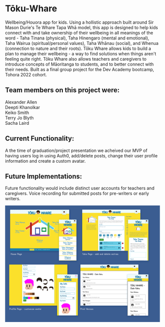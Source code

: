 # Tōku-Whare
Wellbeing/Houora app for kids. Using a hollistic approach built around Sir Mason Durie's Te Whare Tapa Whā model, this app is designed to help kids connect with and take ownership of their wellbeing in all meanings of the word - Taha Tinana (physical), Taha Hinengaro (mental and emotional), Taha Wairua (spiritual/personal values), Taha Whānau (social), and Whenua (connection to nature and their roots). Tōku Whare allows kids to build a plan to manage their wellbeing - a way to find solutions when things aren't feeling quite right. Tōku Whare also allows teachers and caregivers to introduce concepts of Māoritanga to students, and to better connect with their needs. Built as a final group project for the Dev Academy bootcamp, Tohora 2022 cohort.  
  
## Team members on this project were:  
Alexander Allen  
Deepti Khanolkar  
Keiko Smith  
Terry Jo Blyth  
Sacha Laird  

## Current Functionality:
A the time of graduation/project presentation we acheived our MVP of having users log in using Auth0, add/delete posts, change their user profile information and create a custom avatar.  
  
## Future Implementations:
Future functionality would include distinct user accounts for teachers and caregivers. Voice recording for submitted posts for pre-writers or early writers.
  
![Tōku Whare](https://github.com/slairdy/toku-whare/blob/main/server/public/images/layouts.png)
